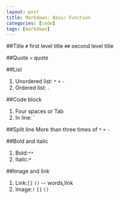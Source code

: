 ```yaml
---
layout: post
title: Markdown: Basic Function
categories: [code]
tags: [markdown]
---
```


##Title
`#` first level title
`##` second level title

##Quote
`>` quote

##List
1. Unordered list: `*` `+` `-`
2. Ordered list: `.`

##Code block
1. Four spaces or Tab
2. In line: `

##Split line
More than three times of `*` `+` `-`

##Bold and italic
1. Bold:`**`
2. Italic:`*`

##Image and link
1. Link:`[]` `()` -- words,link
2. Image:`!` `[]` `()`
